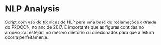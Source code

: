 # NLP Analysis

Script com uso de técnicas de NLP para uma base de reclamações extraída do PROCON, no ano de 2017.
É importante que as figuras contidas no arquivo .rar estejam no mesmo diretório ou direcionados para que a leitura ocorra perfeitamente.
